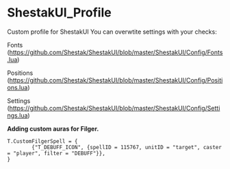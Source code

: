 # ShestakUI_Profile
Custom profile for ShestakUI
You can overwtite settings with your checks:

Fonts (https://github.com/Shestak/ShestakUI/blob/master/ShestakUI/Config/Fonts.lua)

Positions (https://github.com/Shestak/ShestakUI/blob/master/ShestakUI/Config/Positions.lua)

Settings (https://github.com/Shestak/ShestakUI/blob/master/ShestakUI/Config/Settings.lua)

**Adding custom auras for Filger.**
```
T.CustomFilgerSpell = {
		{"T_DEBUFF_ICON", {spellID = 115767, unitID = "target", caster = "player", filter = "DEBUFF"}},
}
```
